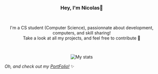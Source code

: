 <div align="center">
<h3>Hey, I'm Nicolas👋</h3><br/> <!--I know, applying style directly in html is a crime-->
<p align="center">I'm a CS student (Computer Science), passionnate about development, computers, and skill sharing!<br/>
Take a look at all my projects, and feel free to contribute 🤍</p>
<br/>
<!--
**ImNicolasTheDev/ImNicolasTheDev** is a ✨ _special_ ✨ repository because its `README.md` (this file) appears on your GitHub profile.

Here are some ideas to get you started:

- 🔭 I’m currently working on ...
- 🌱 I’m currently learning ...
- 👯 I’m looking to collaborate on ...
- 🤔 I’m looking for help with ...
- 💬 Ask me about ...
- 📫 How to reach me: ...
- 😄 Pronouns: ...
- ⚡ Fun fact: ...
-->
<!-- This line above is generating the nice looking stats :) -->
![My stats](https://github-readme-stats.vercel.app/api?username=ImNicolasTheDev&theme=calm&show_icons=true)
</div>

*Oh, and check out my [PortFolio!](http://ImNicolasTheDev.github.io)* ✨
